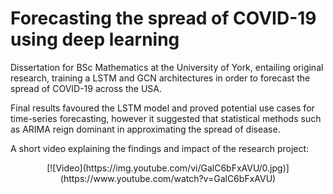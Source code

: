 # Forecasting the spread of COVID-19 using deep learning
Dissertation for BSc Mathematics at the University of York, entailing original research, training a LSTM and GCN architectures in order to forecast the spread of COVID-19 across the USA.

Final results favoured the LSTM model and proved potential use cases for time-series forecasting, however it suggested that statistical methods such as ARIMA reign dominant in approximating the spread of disease.

A short video explaining the findings and impact of the research project: 

<div align="center">
  [![Video](https://img.youtube.com/vi/GalC6bFxAVU/0.jpg)](https://www.youtube.com/watch?v=GalC6bFxAVU)
</div>
